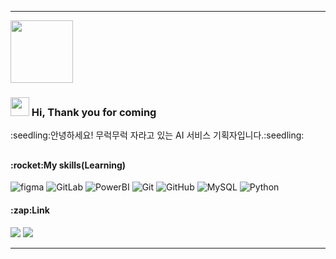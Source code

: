 
___

<p align="left">
<img src="https://media.giphy.com/media/WUlplcMpOCEmTGBtBW/giphy.gif" width="100">

<h3 align="left">
<img src = "https://raw.githubusercontent.com/MartinHeinz/MartinHeinz/master/wave.gif" width = 30px> Hi, Thank you for coming</h3>
:seedling:안녕하세요! 무럭무럭 자라고 있는 AI 서비스 기획자입니다.:seedling:

##


<h4>:rocket:My skills(Learning)</h4>

![figma](https://img.shields.io/badge/-figma-%232C3A42?style=flat-square&logo=figma)
![GitLab](https://img.shields.io/badge/-GitLab-FCA121?style=flat-square&logo=gitlab)
![PowerBI](https://img.shields.io/badge/-PowerBI-%23007ACC?style=flat-square&logo=PowerBI)
![Git](https://img.shields.io/badge/-Git-black?style=flat-square&logo=git)
![GitHub](https://img.shields.io/badge/-GitHub-181717?style=flat-square&logo=github)
![MySQL](https://img.shields.io/badge/-MySQL-black?style=flat-square&logo=mysql)
![Python](https://img.shields.io/badge/-Python-black?style=flat-square&logo=Python)



<h4 align="left">:zap:Link</h4>

<p align="left">
<a target="_blank" href=""><img src="https://img.shields.io/badge/-LinkedIn-0077B5?style=for-the-badge&logo=Linkedin&logoColor=white"></img></a>
<a target="_blank" href=""><img src="https://img.shields.io/badge/-Gmail-D14836?style=for-the-badge&logo=Gmail&logoColor=white"></img></a>
</p>    

---



